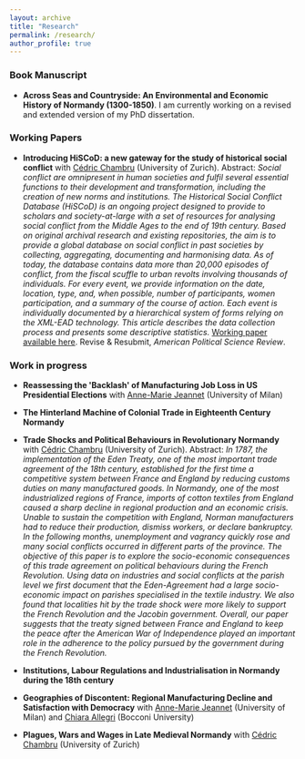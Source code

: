 ```yaml
---
layout: archive
title: "Research"
permalink: /research/
author_profile: true
---
```

### Book Manuscript
- **Across Seas and Countryside: An Environmental and Economic History of Normandy (1300-1850)**. I am currently working on a revised and extended version of my PhD dissertation.

### Working Papers

- **Introducing HiSCoD: a new gateway for the study of historical social conflict** with [Cédric Chambru](https://cedricchambru.github.io/) (University of Zurich). 
Abstract: _Social conflict are omnipresent in human societies and fulfil several essential functions to their development and transformation, including the creation of new norms and institutions. The Historical Social Conflict Database (HiSCoD) is an ongoing project designed to provide to scholars and society-at-large with a set of resources for analysing social conflict from the Middle Ages to the end of 19th century. Based on original archival research and existing repositories, the aim is to provide a global database on social conflict in past societies by collecting, aggregating, documenting and harmonising data. As of today, the database contains data more than 20,000 episodes of conflict, from the fiscal scuffle to urban revolts involving thousands of individuals. For every event, we provide information on the date, location, type, and, when possible, number of participants, women participation, and a summary of the course of action. Each event is individually documented by a hierarchical system of forms relying on the XML-EAD technology. This article describes the data collection process and presents some descriptive statistics._ [Working paper available here](https://doi.org/10.5167/uzh-217109). Revise & Resubmit, _American Political Science Review_.

### Work in progress
- **Reassessing the 'Backlash' of Manufacturing Job Loss in US Presidential Elections** with [Anne-Marie Jeannet](https://sites.google.com/site/amjeannet/home) (University of Milan)
- **The Hinterland Machine of Colonial Trade in Eighteenth Century Normandy** 

- **Trade Shocks and Political Behaviours in Revolutionary Normandy** with [Cédric Chambru](https://cedricchambru.github.io/) (University of Zurich).
Abstract: _In 1787, the implementation of the Eden Treaty, one of the most important trade agreement of the 18th century, established for the first time a competitive system between France and England by reducing customs duties on many manufactured goods. In Normandy, one of the most industrialized regions of France, imports of cotton textiles from England caused a sharp decline in regional production and an economic crisis. Unable to sustain the competition with England, Norman manufacturers had to reduce their production, dismiss workers, or declare bankruptcy. In the following months, unemployment and vagrancy quickly rose and many social conflicts occurred in different parts of the province. 
The objective of this paper is to explore the socio-economic consequences of this trade agreement on political behaviours during the French Revolution. Using data on industries and social conflicts at the parish level we first document that the Eden-Agreement had a large socio-economic impact on parishes specialised in the textile industry. We also found that localities hit by the trade shock were more likely to support the French Revolution and the Jacobin government. Overall, our paper suggests that the treaty signed between France and England to keep the peace after the American War of Independence played an important role in the adherence to the policy pursued by the government during the French Revolution._ 


- **Institutions, Labour Regulations and Industrialisation in Normandy during the 18th century**

- **Geographies of Discontent: Regional Manufacturing Decline and Satisfaction with Democracy** with [Anne-Marie Jeannet](https://sites.google.com/site/amjeannet/home) (University of Milan) and [Chiara Allegri](https://sites.google.com/view/allegrichiara/home) (Bocconi University)

- **Plagues, Wars and Wages in Late Medieval Normandy** with [Cédric Chambru](https://cedricchambru.github.io/) (University of Zurich)









